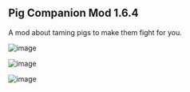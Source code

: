 ## Pig Companion Mod 1.6.4
A mod about taming pigs to make them fight for you.

![image](https://github.com/user-attachments/assets/f6fdb95d-9c55-486f-b1da-e7143551e555)

![image](https://github.com/user-attachments/assets/d4d1d95a-0cad-4feb-ac75-26bdda04b1c2)

![image](https://github.com/user-attachments/assets/2ac846c1-e926-4628-b419-72a01e197a70)

